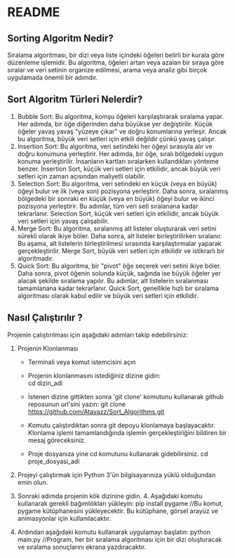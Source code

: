 # README

## Sorting Algoritm Nedir?

Sıralama algoritması, bir dizi veya liste içindeki öğeleri belirli bir kurala göre düzenleme işlemidir. Bu algoritma, öğeleri artan veya azalan bir sıraya göre sıralar ve veri setinin organize edilmesi, arama veya  analiz gibi birçok uygulamada önemli bir adımdır.

## Sort Algoritm Türleri Nelerdir?

1. Bubble Sort: Bu algoritma, komşu öğeleri karşılaştırarak sıralama yapar. Her adımda, bir öğe diğerinden daha büyükse yer değiştirilir. Küçük öğeler yavaş yavaş "yüzeye çıkar" ve doğru konumlarına yerleşir. Ancak bu algoritma, büyük veri setleri için etkili değildir çünkü yavaş çalışır.
2. Insertion Sort: Bu algoritma, veri setindeki her öğeyi sırasıyla alır ve doğru konumuna yerleştirir. Her adımda, bir öğe, sıralı bölgedeki uygun konuma yerleştirilir. İnsanların kartları sıralarken kullandıkları yönteme benzer. İnsertion Sort, küçük veri setleri için etkilidir, ancak büyük veri setleri için zaman açısından maliyetli olabilir.
3. Selection Sort: Bu algoritma, veri setindeki en küçük (veya en büyük) öğeyi bulur ve ilk (veya son) pozisyona yerleştirir. Daha sonra, sıralanmış bölgedeki bir sonraki en küçük (veya en büyük) öğeyi bulur ve ikinci pozisyona yerleştirir. Bu adımlar, tüm veri seti sıralanana kadar tekrarlanır. Selection Sort, küçük veri setleri için etkilidir, ancak büyük veri setleri için yavaş çalışabilir.
4. Merge Sort: Bu algoritma, sıralanmış alt listeler oluşturarak veri setini sürekli olarak ikiye böler. Daha sonra, alt listeler birleştirilirken sıralanır. Bu aşama, alt listelerin birleştirilmesi sırasında karşılaştırmalar yaparak gerçekleştirilir. Merge Sort, büyük veri setleri için etkilidir ve istikrarlı bir algoritmadır.
5. Quick Sort: Bu algoritma, bir "pivot" öğe seçerek veri setini ikiye böler. Daha sonra, pivot öğenin solunda küçük, sağında ise büyük öğeler yer alacak şekilde sıralama yapılır. Bu adımlar, alt listelerin sıralanması tamamlanana kadar tekrarlanır. Quick Sort, genellikle hızlı bir sıralama algoritması olarak kabul edilir ve büyük veri setleri için etkilidir.

## Nasıl Çalıştırılır ?

Projenin çalıştırılması için aşağıdaki adımları takip edebilirsiniz: 

1. Projenin Klonlanması
   - Terminali veya komut istemcisini açın
   - Projenin klonlanmasını istediğiniz dizine gidin:  
         cd dizin_adi
     
   - İstenen dizine gittikten sonra 'git clone' komutunu kullanarak github reposunun url'sini yazın: git clone 
         https://github.com/Atayazz/Sort_Algorithms.git
     
   - Komutu çalıştırdıktan sonra git depoyu klonlamaya başlayacaktır. Klonlama işlemi tamamlandığında işlemin gerçekleştiriğini bildiren bir mesaj göreceksiniz.
   - Proje dosyanıza yine cd komutunu kullanarak gidebilirsiniz.
         cd proje_dosyasi_adi
     
2. Projeyi çalıştırmak için Python 3'ün bilgisayarınıza yüklü olduğundan emin olun. 
3.  Sonraki adımda projenin kök dizinine gidin. 4. Aşağıdaki komutu kullanarak gerekli bağımlılıkları yükleyin: 
       pip install pygame //Bu komut, pygame kütüphanesini yükleyecektir. Bu kütüphane, görsel arayüz ve animasyonlar için kullanılacaktır. 
4. Ardından aşağıdaki komutu kullanarak uygulamayı başlatın:
       python main.py //Program, her bir sıralama algoritması için bir dizi oluşturacak ve sıralama sonuçlarını ekrana yazdıracaktır.
   
